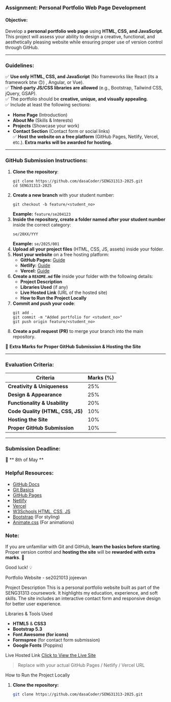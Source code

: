 ### **Assignment: Personal Portfolio Web Page Development**  

#### **Objective:**  
Develop a **personal portfolio web page** using **HTML, CSS, and JavaScript**. This project will assess your ability to design a creative, functional, and aesthetically pleasing website while ensuring proper use of version control through GitHub.  

---

### **Guidelines:**  
✅ **Use only HTML, CSS, and JavaScript** (No frameworks like React (its a framework btw 🙃) , Angular, or Vue).  
✅ **Third-party JS/CSS libraries are allowed** (e.g., Bootstrap, Tailwind CSS, jQuery, GSAP).  
✅ The portfolio should be **creative, unique, and visually appealing**.  
✅ Include at least the following sections:  
   - **Home Page** (Introduction)  
   - **About Me** (Skills & Interests)  
   - **Projects** (Showcase your work)  
   - **Contact Section** (Contact form or social links)  
✅ **Host the website on a free platform** (GitHub Pages, Netlify, Vercel, etc.). **Extra marks will be awarded for hosting.**  

---

### **GitHub Submission Instructions:**  
1. **Clone the repository**:  
   ```
   git clone https://github.com/dasaCoder/SENG31313-2025.git
   cd SENG31313-2025
   ```
2. **Create a new branch** with your student number:  
   ```
   git checkout -b feature/<student_no>
   ```
   **Example:** `feature/se204123`  
3. **Inside the repository, create a folder named after your student number** inside the correct category:  
   ```
   se/20XX/YYY
   ```
   **Example:** `se/2025/001`  
4. **Upload all your project files** (HTML, CSS, JS, assets) inside your folder.  
5. **Host your website** on a free hosting platform:  
   - **GitHub Pages:** [Guide](https://pages.github.com/)  
   - **Netlify:** [Guide](https://www.netlify.com/)  
   - **Vercel:** [Guide](https://vercel.com/)  
6. **Create a `README.md` file** inside your folder with the following details:  
   - **Project Description**  
   - **Libraries Used** (if any)  
   - **Live Hosted Link** (URL of the hosted site)  
   - **How to Run the Project Locally**  
7. **Commit and push your code**:  
   ```
   git add .
   git commit -m "Added portfolio for <student_no>"
   git push origin feature/<student_no>
   ```
8. **Create a pull request (PR)** to merge your branch into the main repository.  

🚀 **Extra Marks for Proper GitHub Submission & Hosting the Site**  

---

### **Evaluation Criteria:**  

| Criteria                  | Marks (%) |
|---------------------------|----------|
| **Creativity & Uniqueness** | 25%      |
| **Design & Appearance**    | 25%      |
| **Functionality & Usability** | 20%      |
| **Code Quality (HTML, CSS, JS)** | 10%      |
| **Hosting the Site**       | 10%      |
| **Proper GitHub Submission** | 10%      |

---

### **Submission Deadline:**  
📅 ** 8th of May **  

### **Helpful Resources:**  
- [GitHub Docs](https://docs.github.com/en/get-started)  
- [Git Basics](https://git-scm.com/doc)  
- [GitHub Pages](https://pages.github.com/)  
- [Netlify](https://www.netlify.com/)  
- [Vercel](https://vercel.com/)  
- [W3Schools HTML, CSS, JS](https://www.w3schools.com/)  
- [Bootstrap](https://getbootstrap.com/) (For styling)  
- [Animate.css](https://animate.style/) (For animations)  

### **Note:**  
If you are unfamiliar with Git and GitHub, **learn the basics before starting**. Proper version control and **hosting the site** will be **rewarded with extra marks**. 🚀  

Good luck! 💡


 Portfolio Website - se2021013 jojeevan

 Project Description
This is a personal portfolio website built as part of the SENG31313 coursework. It highlights my education, experience, and soft skills. The site includes an interactive contact form and responsive design for better user experience.

Libraries & Tools Used
- **HTML5** & **CSS3**
- **Bootstrap 5.3**
- **Font Awesome (for icons)**
- **Formspree** (for contact form submission)
- **Google Fonts** (Poppins)

 Live Hosted Link
[Click to View the Live Site](https://joyjojeevan.github.io/your-repo-folder/)

> Replace with your actual GitHub Pages / Netlify / Vercel URL

 How to Run the Project Locally

1. **Clone the repository:**
   ```bash
   git clone https://github.com/dasaCoder/SENG31313-2025.git

